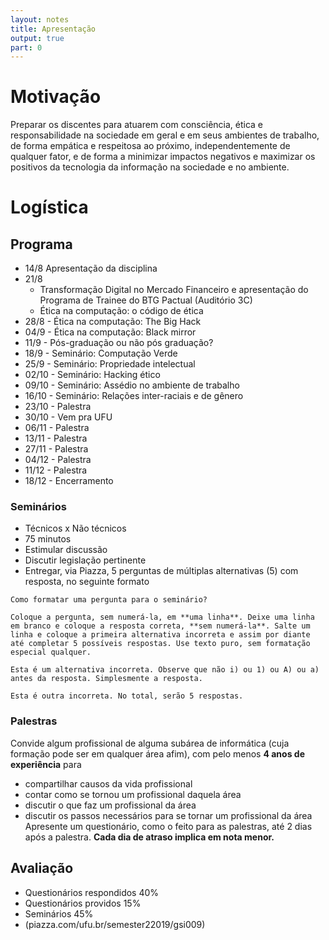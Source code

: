 ```yaml
---
layout: notes
title: Apresentação
output: true
part: 0 
---
```


# Motivação

Preparar os discentes para atuarem com consciência, ética e responsabilidade na sociedade em geral e em seus ambientes de trabalho, de forma empática e respeitosa ao próximo, independentemente de qualquer fator, e de forma a minimizar impactos negativos e maximizar os  positivos da tecnologia da informação na sociedade e no ambiente.

# Logística

## Programa
* 14/8 Apresentação da disciplina
* 21/8 
  * Transformação Digital no Mercado Financeiro e apresentação do Programa de Trainee do BTG Pactual (Auditório 3C)
  * Ética na computação: o código de ética
* 28/8 - Ética na computação: The Big Hack
* 04/9 - Ética na computação: Black mirror
* 11/9 - Pós-graduação ou não pós graduação?
* 18/9 - Seminário: Computação Verde
* 25/9 - Seminário: Propriedade intelectual
* 02/10 - Seminário: Hacking ético
* 09/10 - Seminário: Assédio no ambiente de trabalho
* 16/10 - Seminário: Relações inter-raciais e de gênero 
* 23/10 - Palestra
* 30/10 - Vem pra UFU
* 06/11 - Palestra
* 13/11 - Palestra
* 27/11 - Palestra
* 04/12 - Palestra
* 11/12 - Palestra
* 18/12 - Encerramento

### Seminários

* Técnicos x Não técnicos
* 75 minutos
* Estimular discussão
* Discutir legislação pertinente
* Entregar, via Piazza, 5 perguntas de múltiplas alternativas (5) com resposta, no seguinte formato
```
Como formatar uma pergunta para o seminário?

Coloque a pergunta, sem numerá-la, em **uma linha**. Deixe uma linha em branco e coloque a resposta correta, **sem numerá-la**. Salte um linha e coloque a primeira alternativa incorreta e assim por diante até completar 5 possíveis respostas. Use texto puro, sem formatação especial qualquer.

Esta é um alternativa incorreta. Observe que não i) ou 1) ou A) ou a) antes da resposta. Simplesmente a resposta.

Esta é outra incorreta. No total, serão 5 respostas.
```

### Palestras

Convide algum profissional de alguma subárea de informática (cuja formação pode ser em qualquer área afim), com pelo menos **4 anos de experiência** para
* compartilhar causos da vida profissional
* contar como se tornou um profissional daquela área
* discutir o que faz um profissional da área
* discutir os passos necessários para se tornar um profissional da área
Apresente um questionário, como o feito para as palestras, até 2 dias após a palestra. **Cada dia de atraso implica em nota menor.**

## Avaliação

* Questionários respondidos 40%
* Questionários providos 15%
* Seminários 45%
* (piazza.com/ufu.br/semester22019/gsi009)
